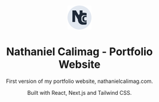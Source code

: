 <div align="center">
  <img alt="personal logo" src="https://raw.githubusercontent.com/nathanielcalimag/portfolio-website/main/public/static/img/logo.png" width="64">
</div>
<h1 align="center">Nathaniel Calimag - Portfolio Website</h1>
<p align="center">First version of my portfolio website, nathanielcalimag.com.</p>
<p align="center">Built with React, Next.js and Tailwind CSS.</p>
